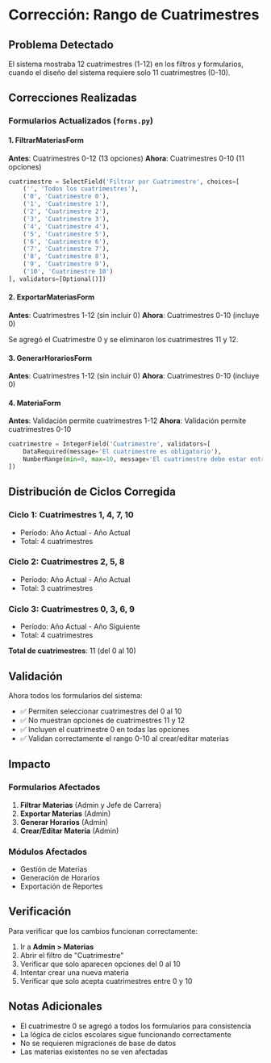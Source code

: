 # Corrección: Rango de Cuatrimestres

## Problema Detectado
El sistema mostraba 12 cuatrimestres (1-12) en los filtros y formularios, cuando el diseño del sistema requiere solo 11 cuatrimestres (0-10).

## Correcciones Realizadas

### Formularios Actualizados (`forms.py`)

#### 1. FiltrarMateriasForm
**Antes**: Cuatrimestres 0-12 (13 opciones)
**Ahora**: Cuatrimestres 0-10 (11 opciones)

```python
cuatrimestre = SelectField('Filtrar por Cuatrimestre', choices=[
    ('', 'Todos los cuatrimestres'),
    ('0', 'Cuatrimestre 0'),
    ('1', 'Cuatrimestre 1'),
    ('2', 'Cuatrimestre 2'),
    ('3', 'Cuatrimestre 3'),
    ('4', 'Cuatrimestre 4'),
    ('5', 'Cuatrimestre 5'),
    ('6', 'Cuatrimestre 6'),
    ('7', 'Cuatrimestre 7'),
    ('8', 'Cuatrimestre 8'),
    ('9', 'Cuatrimestre 9'),
    ('10', 'Cuatrimestre 10')
], validators=[Optional()])
```

#### 2. ExportarMateriasForm
**Antes**: Cuatrimestres 1-12 (sin incluir 0)
**Ahora**: Cuatrimestres 0-10 (incluye 0)

Se agregó el Cuatrimestre 0 y se eliminaron los cuatrimestres 11 y 12.

#### 3. GenerarHorariosForm
**Antes**: Cuatrimestres 1-12 (sin incluir 0)
**Ahora**: Cuatrimestres 0-10 (incluye 0)

#### 4. MateriaForm
**Antes**: Validación permite cuatrimestres 1-12
**Ahora**: Validación permite cuatrimestres 0-10

```python
cuatrimestre = IntegerField('Cuatrimestre', validators=[
    DataRequired(message='El cuatrimestre es obligatorio'),
    NumberRange(min=0, max=10, message='El cuatrimestre debe estar entre 0 y 10')
])
```

## Distribución de Ciclos Corregida

### Ciclo 1: Cuatrimestres 1, 4, 7, 10
- Período: Año Actual - Año Actual
- Total: 4 cuatrimestres

### Ciclo 2: Cuatrimestres 2, 5, 8
- Período: Año Actual - Año Actual
- Total: 3 cuatrimestres

### Ciclo 3: Cuatrimestres 0, 3, 6, 9
- Período: Año Actual - Año Siguiente
- Total: 4 cuatrimestres

**Total de cuatrimestres**: 11 (del 0 al 10)

## Validación

Ahora todos los formularios del sistema:
- ✅ Permiten seleccionar cuatrimestres del 0 al 10
- ✅ No muestran opciones de cuatrimestres 11 y 12
- ✅ Incluyen el cuatrimestre 0 en todas las opciones
- ✅ Validan correctamente el rango 0-10 al crear/editar materias

## Impacto

### Formularios Afectados
1. **Filtrar Materias** (Admin y Jefe de Carrera)
2. **Exportar Materias** (Admin)
3. **Generar Horarios** (Admin)
4. **Crear/Editar Materia** (Admin)

### Módulos Afectados
- Gestión de Materias
- Generación de Horarios
- Exportación de Reportes

## Verificación

Para verificar que los cambios funcionan correctamente:

1. Ir a **Admin > Materias**
2. Abrir el filtro de "Cuatrimestre"
3. Verificar que solo aparecen opciones del 0 al 10
4. Intentar crear una nueva materia
5. Verificar que solo acepta cuatrimestres entre 0 y 10

## Notas Adicionales

- El cuatrimestre 0 se agregó a todos los formularios para consistencia
- La lógica de ciclos escolares sigue funcionando correctamente
- No se requieren migraciones de base de datos
- Las materias existentes no se ven afectadas
